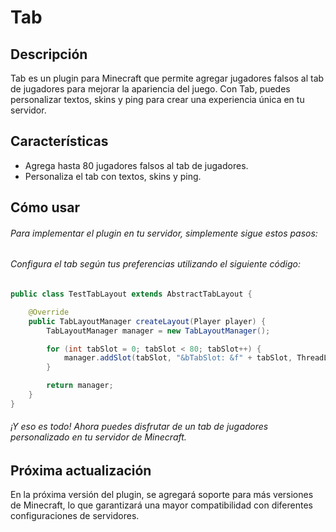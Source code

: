 # Tab
## Descripción
Tab es un plugin para Minecraft que permite agregar jugadores falsos al tab de jugadores para mejorar la apariencia del juego. Con Tab, puedes personalizar textos, skins y ping para crear una experiencia única en tu servidor.


## Características
* Agrega hasta 80 jugadores falsos al tab de jugadores.
* Personaliza el tab con textos, skins y ping.

## Cómo usar
###### Para implementar el plugin en tu servidor, simplemente sigue estos pasos:
###### Configura el tab según tus preferencias utilizando el siguiente código:
```java
public class TestTabLayout extends AbstractTabLayout {

    @Override
    public TabLayoutManager createLayout(Player player) {
        TabLayoutManager manager = new TabLayoutManager();

        for (int tabSlot = 0; tabSlot < 80; tabSlot++) {
            manager.addSlot(tabSlot, "&bTabSlot: &f" + tabSlot, ThreadLocalRandom.current().nextInt(1, 1000));
        }

        return manager;
    }
}
```
###### ¡Y eso es todo! Ahora puedes disfrutar de un tab de jugadores personalizado en tu servidor de Minecraft.
## Próxima actualización
En la próxima versión del plugin, se agregará soporte para más versiones de Minecraft, lo que garantizará una mayor compatibilidad con diferentes configuraciones de servidores.
